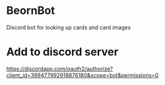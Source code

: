 # BeornBot
Discord bot for looking up cards and card images


# Add to discord server
https://discordapp.com/oauth2/authorize?client_id=399477992918876180&scope=bot&permissions=0 
